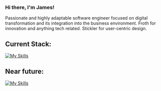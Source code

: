 ### Hi there, I'm James! 

Passionate and highly adaptable software engineer focused on digital transformation and its integration into the business environment. Froth for innovation and anything tech related. Stickler for user-centric design.

## Current Stack:
[![My Skills](https://skillicons.dev/icons?i=js,html,css,git,react,bitbucket,github,ts,nextjs&perline=5)](https://skillicons.dev)

## Near future: 
[![My Skills](https://skillicons.dev/icons?i=flutter,go,dart,nodejs&perline=5)](https://skillicons.dev)

<!--
**james-conacher/james-conacher** is a ✨ _special_ ✨ repository because its `README.md` (this file) appears on your GitHub profile.

Here are some ideas to get you started:

- 🔭 I’m currently working on ...
- 🌱 I’m currently learning ...
- 👯 I’m looking to collaborate on ...
- 🤔 I’m looking for help with ...
- 💬 Ask me about ...
- 📫 How to reach me: ...
- 😄 Pronouns: ...
- ⚡ Fun fact: ...
-->
